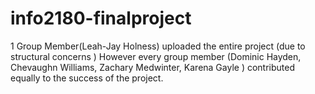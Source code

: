# info2180-finalproject

1 Group Member(Leah-Jay Holness) uploaded the entire project (due to structural concerns ) However every group member (Dominic Hayden, Chevaughn Williams, Zachary Medwinter, Karena Gayle ) contributed equally to the success of the project.


 
